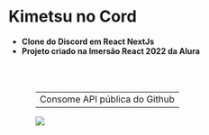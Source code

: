 # Kimetsu no Cord

<ul>
 <li><strong>Clone do Discord em React NextJs</strong></li>
 <li><strong>Projeto criado na Imersão React 2022 da Alura</strong></li>
<ul>
<br><br>
<table>
 <td>Consome API pública do Github</td>
</table>
 
<img src="https://i.ibb.co/X3rxNYk/imagem-2022-02-15-003914.png">
